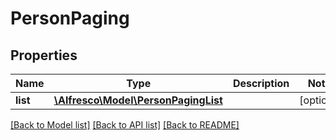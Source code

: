 # PersonPaging

## Properties
Name | Type | Description | Notes
------------ | ------------- | ------------- | -------------
**list** | [**\Alfresco\Model\PersonPagingList**](PersonPagingList.md) |  | [optional] 

[[Back to Model list]](../README.md#documentation-for-models) [[Back to API list]](../README.md#documentation-for-api-endpoints) [[Back to README]](../README.md)


